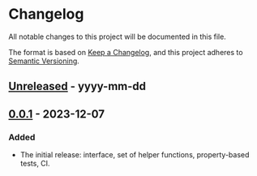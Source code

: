# Changelog

All notable changes to this project will be documented in this file.

The format is based on [Keep a Changelog](https://keepachangelog.com/en/1.0.0/),
and this project adheres to [Semantic Versioning](https://semver.org/spec/v2.0.0.html).

## [Unreleased] - yyyy-mm-dd

## [0.0.1] - 2023-12-07

### Added

- The initial release: interface, set of helper functions, property-based tests, CI.

<!-- Markdown link dfn's -->
[unreleased]: https://github.com/klarna-incubator/iterator-erl/compare/v1.1.0...HEAD
<!-- [0.0.2]: https://github.com/klarna-incubator/iterator-erl/compare/v0.0.1...v0.0.2 -->
[0.0.1]: https://github.com/klarna-incubator/iterator-erl/releases/tag/v0.0.1
